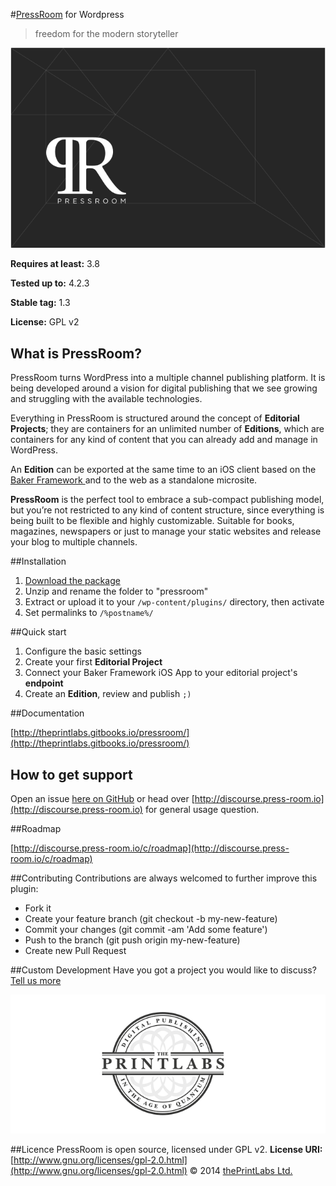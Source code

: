 #[PressRoom](http://press-room.io/) for Wordpress

>freedom for the modern storyteller

<a>![](PR-github.png?raw=true "PressRoom for Wordpress")</a>

**Requires at least:** 3.8

**Tested up to:** 4.2.3

**Stable tag:** 1.3

**License:** GPL v2

## What is PressRoom?
PressRoom turns WordPress into a multiple channel publishing platform. It is being developed around a vision for digital publishing that we see growing and struggling with the available technologies.

Everything in PressRoom is structured around the concept of **Editorial Projects**; they are containers for an unlimited number of **Editions**, which are containers for any kind of content that you can already add and manage in WordPress.

An **Edition** can be exported at the same time to an iOS client based on the [Baker Framework ](https://github.com/bakerframework/baker) and to the web as a standalone microsite.

**PressRoom** is the perfect tool to embrace a sub-compact publishing model, but you’re not restricted to any kind of content structure, since everything is being built to be flexible and highly customizable. Suitable for books, magazines, newspapers or just to manage your static websites and release your blog to multiple channels.

##Installation

1. [Download the package](https://github.com/thePrintLabs/pressroom/archive/master.zip)
2. Unzip and rename the folder to "pressroom"
3. Extract or upload it to your ```/wp-content/plugins/``` directory, then activate
4. Set permalinks to ```/%postname%/```

##Quick start
1. Configure the basic settings
2. Create your first **Editorial Project**
3. Connect your Baker Framework iOS App to your editorial project's **endpoint**
4. Create an **Edition**, review and publish ```;)```

##Documentation

[http://theprintlabs.gitbooks.io/pressroom/](http://theprintlabs.gitbooks.io/pressroom/)

## How to get support
Open an issue [here on GitHub](https://github.com/thePrintLabs/pressroom/issues) or head over [http://discourse.press-room.io](http://discourse.press-room.io) for general usage question.

##Roadmap

[http://discourse.press-room.io/c/roadmap](http://discourse.press-room.io/c/roadmap)

##Contributing
Contributions are always welcomed to further improve this plugin:

- Fork it
- Create your feature branch (git checkout -b my-new-feature)
- Commit your changes (git commit -am 'Add some feature')
- Push to the branch (git push origin my-new-feature)
- Create new Pull Request


##Custom Development
Have you got a project you would like to discuss? [Tell us more](https://theprintlabs.typeform.com/to/QyHaBj)

<a href="https://theprintlabs.typeform.com/to/QyHaBj" title="thePrintLabs" alt="thePrintLabs" target="_blank">![](logo-tpl.png?raw=true "thePrintlabs")</a>

##Licence
PressRoom is open source, licensed under GPL v2.
**License URI:** [http://www.gnu.org/licenses/gpl-2.0.html](http://www.gnu.org/licenses/gpl-2.0.html)
© 2014 [thePrintLabs Ltd.](http://theprintlabs.com)
